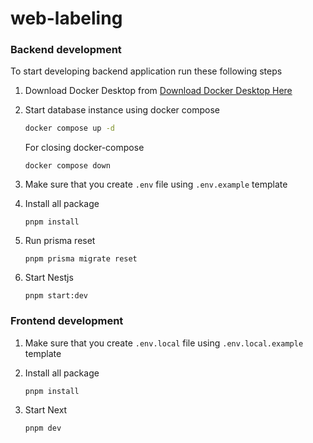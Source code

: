 # web-labeling

### Backend development

To start developing backend application run these following steps

1. Download Docker Desktop from [Download Docker Desktop Here](https://docs.docker.com/compose/install/)

2. Start database instance using docker compose

   ```bash
   docker compose up -d
   ```

   For closing docker-compose

   ```
   docker compose down
   ```

3. Make sure that you create `.env` file using `.env.example` template

4. Install all package

   ```
   pnpm install
   ```

5. Run prisma reset

   ```
   pnpm prisma migrate reset
   ```

6. Start Nestjs

   ```
   pnpm start:dev
   ```

### Frontend development

1. Make sure that you create `.env.local` file using `.env.local.example` template

2. Install all package
   ```
   pnpm install
   ```
3. Start Next
   ```
   pnpm dev
   ```
